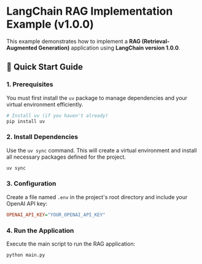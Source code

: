 # LangChain RAG Implementation Example (v1.0.0)

This example demonstrates how to implement a **RAG (Retrieval-Augmented Generation)** application using **LangChain version 1.0.0**.

## 🚀 Quick Start Guide

### 1. Prerequisites

You must first install the `uv` package to manage dependencies and your virtual environment efficiently.

```bash
# Install uv (if you haven't already)
pip install uv
```

### 2. Install Dependencies

Use the `uv sync` command. This will create a virtual environment and install all necessary packages defined for the project.

```bash
uv sync
```

### 3. Configuration

Create a file named `.env` in the project's root directory and include your OpenAI API key:

```Ini
OPENAI_API_KEY="YOUR_OPENAI_API_KEY"
```

### 4. Run the Application

Execute the main script to run the RAG application:

```bash
python main.py
```
